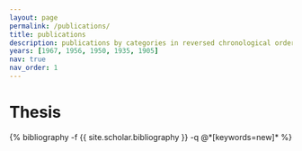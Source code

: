 ```yaml
---
layout: page
permalink: /publications/
title: publications
description: publications by categories in reversed chronological order. generated by jekyll-scholar.
years: [1967, 1956, 1950, 1935, 1905]
nav: true
nav_order: 1
---
```

<!-- _pages/publications.md -->
<div class="publications">
<h1 class="post-title">Thesis</h1>
{% bibliography -f {{ site.scholar.bibliography }} -q @*[keywords=new]* %}
<!-- {%- for y in page.years %}
{% bibliography -f myall -q @*[keywords={{new}}]* %}
  <h2 class="year">{{y}}</h2>
  {% bibliography -f {{ site.scholar.bibliography }} -q @*[year={{y}}]* %}
{% endfor %} -->

</div>
